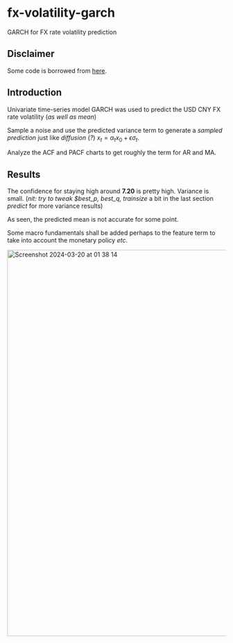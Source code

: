 # fx-volatility-garch
GARCH for FX rate volatility prediction

## Disclaimer

Some code is borrowed from [here](https://github.com/stefan-jansen/machine-learning-for-trading/blob/main/09_time_series_models/03_arch_garch_models.ipynb).

## Introduction

Univariate time-series model GARCH was used to predict the USD CNY FX rate volatility (*as well as mean*)

Sample a noise and use the predicted variance term to generate a *sampled prediction* just like *diffusion* (*?*) $x_t = \alpha_t x_0 + \epsilon \sigma_t$.

Analyze the ACF and PACF charts to get roughly the term for AR and MA.

## Results

The confidence for staying high around **7.20** is pretty high. Variance is small. (*nit: try to tweak $best_p, best_q, trainsize* a bit in the last section *predict* for more variance results)


As seen, the predicted mean is not accurate for some point.

Some macro fundamentals shall be added perhaps to the feature term to take into account the monetary policy $etc.$


<img width="889" alt="Screenshot 2024-03-20 at 01 38 14" src="https://github.com/strawberryfg/fx-volatility-garch/assets/8860188/8c18eed5-e5d5-477b-a7b8-f9efe3550c70">
